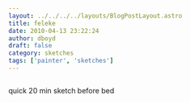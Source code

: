 ```yaml
---
layout: ../../../../layouts/BlogPostLayout.astro
title: feleke
date: 2010-04-13 23:22:24
author: dboyd
draft: false
category: sketches
tags: ['painter', 'sketches']
---
```


<img
srcset="https://img.selfiespirits.com/images/2010/04/feleke001_720.avif 720w, https://img.selfiespirits.com/images/2010/04/feleke001_480.avif 480w"
sizes="(max-width: 720px) 100vw, (max-width: 480px) 100vw"
src="https://img.selfiespirits.com/images/2010/04/feleke001.jpg"
alt=""
/>

quick 20 min sketch before bed